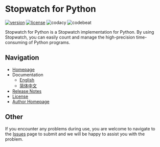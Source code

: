 # Stopwatch for Python

[![version](https://img.shields.io/github/v/release/nobody-night/stopwatch-python)](https://github.com/nobody-night/stopwatch-python/releases/)
[![license](https://img.shields.io/github/license/nobody-night/stopwatch-python)](LICENSE)
![codacy](https://api.codacy.com/project/badge/Grade/914605cdf9e64cd4a210763577b9d22c)
![codebeat](https://codebeat.co/badges/64570bdc-61dc-47a8-86c5-c40797a2f00c)

Stopwatch for Python is a Stopwatch implementation for Python. By using Stopwatch, you can easily count and manage the high-precision time-consuming of Python programs.

## Navigation
- [Homepage](https://smallso.gitbook.io/stopwatch/)
- Documentation
  - [English](https://smallso.gitbook.io/stopwatch/v/en/python/overview)
  - [简体中文](https://smallso.gitbook.io/stopwatch/python/overview)
- [Release Notes](https://github.com/nobody-night/stopwatch-python/releases)
- [License](LICENSE)
- [Author Homepage](https://www.xiaoyy.org/)

## Other
If you encounter any problems during use, you are welcome to navigate to the [Issues](https://github.com/nobody-night/stopwatch-python/issues) page to submit and we will be happy to assist you with the problem.
